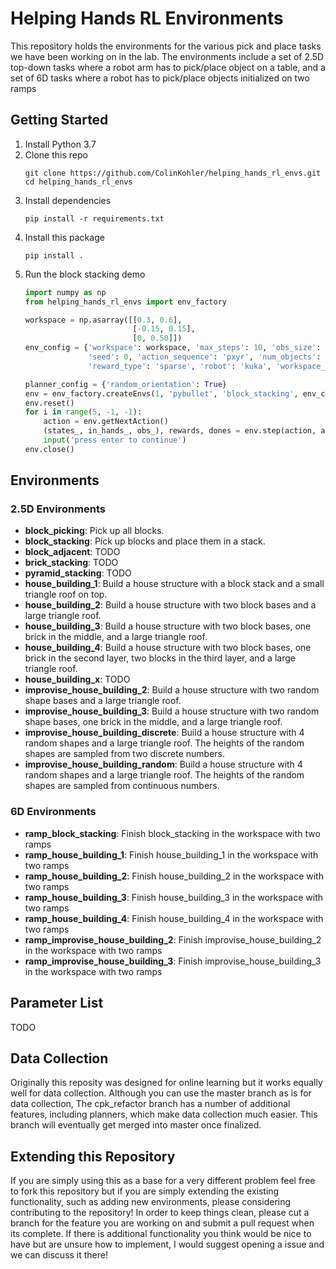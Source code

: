 # Helping Hands RL Environments 
This repository holds the environments for the various pick and place tasks we have been working on in the lab. 
The environments include a set of 2.5D top-down tasks where a robot arm has to pick/place object on a table, and a set of 6D tasks where a robot has to pick/place objects initialized on two ramps

## Getting Started
1. Install Python 3.7
1. Clone this repo
    ```
    git clone https://github.com/ColinKohler/helping_hands_rl_envs.git
    cd helping_hands_rl_envs
    ```
1. Install dependencies
    ```
    pip install -r requirements.txt 
    ```
1. Install this package
    ```
    pip install .
    ```
1. Run the block stacking demo
    ```python
    import numpy as np
    from helping_hands_rl_envs import env_factory
    
    workspace = np.asarray([[0.3, 0.6],
                            [-0.15, 0.15],
                            [0, 0.50]])
    env_config = {'workspace': workspace, 'max_steps': 10, 'obs_size': 90, 'render': True, 'fast_mode': True,
                  'seed': 0, 'action_sequence': 'pxyr', 'num_objects': 4, 'random_orientation': True,
                  'reward_type': 'sparse', 'robot': 'kuka', 'workspace_check': 'point'}
    
    planner_config = {'random_orientation': True}
    env = env_factory.createEnvs(1, 'pybullet', 'block_stacking', env_config, planner_config)
    env.reset()
    for i in range(5, -1, -1):
        action = env.getNextAction()
        (states_, in_hands_, obs_), rewards, dones = env.step(action, auto_reset=False)
        input('press enter to continue')
    env.close()
    ```

## Environments
### 2.5D Environments
- **block_picking**: Pick up all blocks.
- **block_stacking**: Pick up blocks and place them in a stack. 
- **block_adjacent**: TODO
- **brick_stacking**: TODO
- **pyramid_stacking**: TODO
- **house_building_1**: Build a house structure with a block stack and a small triangle roof on top.
- **house_building_2**: Build a house structure with two block bases and a large triangle roof.
- **house_building_3**: Build a house structure with two block bases, one brick in the middle, and a large triangle roof.
- **house_building_4**: Build a house structure with two block bases, one brick in the second layer, two blocks in the third layer, and a large triangle roof.
- **house_building_x**: TODO
- **improvise_house_building_2**: Build a house structure with two random shape bases and a large triangle roof.
- **improvise_house_building_3**: Build a house structure with two random shape bases, one brick in the middle, and a large triangle roof.
- **improvise_house_building_discrete**: Build a house structure with 4 random shapes and a large triangle roof. The heights of the random shapes are sampled from two discrete numbers.
- **improvise_house_building_random**: Build a house structure with 4 random shapes and a large triangle roof. The heights of the random shapes are sampled from continuous numbers.

### 6D Environments
- **ramp_block_stacking**: Finish block_stacking in the workspace with two ramps
- **ramp_house_building_1**: Finish house_building_1 in the workspace with two ramps
- **ramp_house_building_2**: Finish house_building_2 in the workspace with two ramps
- **ramp_house_building_3**: Finish house_building_3 in the workspace with two ramps
- **ramp_house_building_4**: Finish house_building_4 in the workspace with two ramps
- **ramp_improvise_house_building_2**: Finish improvise_house_building_2 in the workspace with two ramps
- **ramp_improvise_house_building_3**: Finish improvise_house_building_3 in the workspace with two ramps

## Parameter List
TODO

## Data Collection
Originally this reposity was designed for online learning but it works equally well for data collection. Although you can use the
master branch as is for data collection, The cpk_refactor branch has a number of additional features, including planners, which
make data collection much easier. This branch will eventually get merged into master once finalized.

## Extending this Repository
If you are simply using this as a base for a very different problem feel free to fork this repository but if you are simply 
extending the existing functionality, such as adding new environments, please considering contributing to the repository! 
In order to keep things clean, please cut a branch for the feature you are working on and submit a pull request when its complete.
If there is additional functionality you think would be nice to have but are unsure how to implement, I would suggest opening a 
issue and we can discuss it there!

